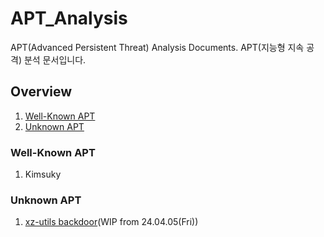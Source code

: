 # APT_Analysis

APT(Advanced Persistent Threat) Analysis Documents.
APT(지능형 지속 공격) 분석 문서입니다.

## Overview

1. [Well-Known APT](#well-known-apt)
2. [Unknown APT](#unknown-apt)

### Well-Known APT

1. Kimsuky

### Unknown APT

1. [xz-utils backdoor](/Unknown/xz-utils_backdoor/)(WIP from 24.04.05(Fri))